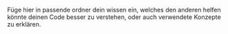 Füge hier in passende ordner dein wissen ein, welches den anderen helfen könnte deinen Code besser zu verstehen, oder
auch verwendete Konzepte zu erklären.